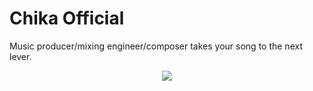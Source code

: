 # Chika Official

Music producer/mixing engineer/composer takes your song to the next lever.

<p align=center><img src="./design-cover.jpg" /></p>
